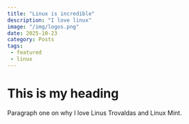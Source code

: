 ```yaml
---
title: "Linux is incredible"
description: "I love linux"
image: "/img/logos.png"
date: 2025-10-23
category: Posts
tags:
 - featured
 - linux
---
```


# This is my heading
Paragraph one on why I love Linus Trovaldas and Linux Mint.
